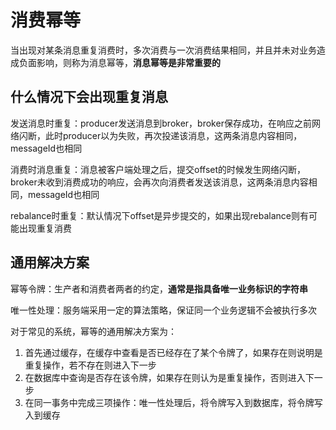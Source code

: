# 消费幂等

​	当出现对某条消息重复消费时，多次消费与一次消费结果相同，并且并未对业务造成负面影响，则称为消息幂等，**消息幂等是非常重要的**

## 什么情况下会出现重复消息

发送消息时重复：producer发送消息到broker，broker保存成功，在响应之前网络闪断，此时producer以为失败，再次投递该消息，这两条消息内容相同，messageId也相同

消费时消息重复：消息被客户端处理之后，提交offset的时候发生网络闪断，broker未收到消费成功的响应，会再次向消费者发送该消息，这两条消息内容相同，messageId也相同

rebalance时重复：默认情况下offset是异步提交的，如果出现rebalance则有可能出现重复消费

## 通用解决方案

幂等令牌：生产者和消费者两者的约定，**通常是指具备唯一业务标识的字符串**

唯一性处理：服务端采用一定的算法策略，保证同一个业务逻辑不会被执行多次

对于常见的系统，幂等的通用解决方案为：

1. 首先通过缓存，在缓存中查看是否已经存在了某个令牌了，如果存在则说明是重复操作，若不存在则进入下一步
2. 在数据库中查询是否存在该令牌，如果存在则认为是重复操作，否则进入下一步
3. 在同一事务中完成三项操作：唯一性处理后，将令牌写入到数据库，将令牌写入到缓存

> 